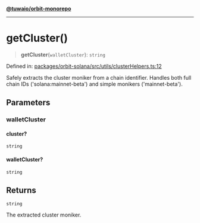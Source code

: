 [**@tuwaio/orbit-monorepo**](../../../README.md)

***

# getCluster()

> **getCluster**(`walletCluster`): `string`

Defined in: [packages/orbit-solana/src/utils/clusterHelpers.ts:12](https://github.com/TuwaIO/orbit/blob/0e690ed089c4cb231a3cc1cb79fa073c5b92650b/packages/orbit-solana/src/utils/clusterHelpers.ts#L12)

Safely extracts the cluster moniker from a chain identifier.
Handles both full chain IDs ('solana:mainnet-beta') and simple monikers ('mainnet-beta').

## Parameters

### walletCluster

#### cluster?

`string`

#### walletCluster?

`string`

## Returns

`string`

The extracted cluster moniker.

